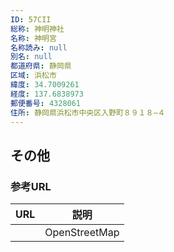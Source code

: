 ```yaml
---
ID: 57CII
総称: 神明神社
名称: 神明宮
名称読み: null
別名: null
都道府県: 静岡県
区域: 浜松市
緯度: 34.7009261
経度: 137.6838973
郵便番号: 4328061
住所: 静岡県浜松市中央区入野町８９１８−４
---
```


## その他

### 参考URL

| URL | 説明          |
| --- | ------------- |
|     | OpenStreetMap |
